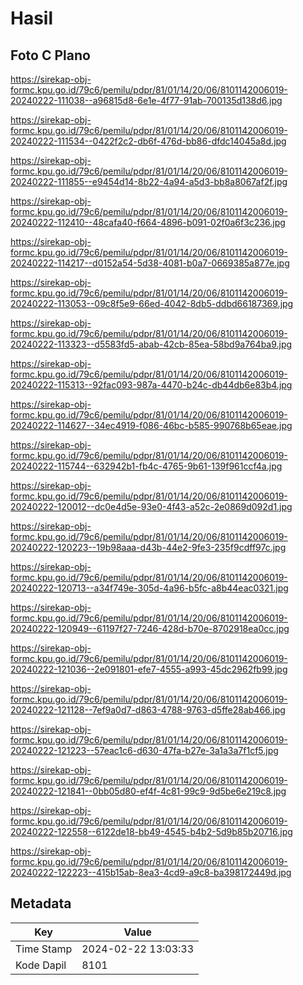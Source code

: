 # Hasil

## Foto C Plano

https://sirekap-obj-formc.kpu.go.id/79c6/pemilu/pdpr/81/01/14/20/06/8101142006019-20240222-111038--a96815d8-6e1e-4f77-91ab-700135d138d6.jpg

https://sirekap-obj-formc.kpu.go.id/79c6/pemilu/pdpr/81/01/14/20/06/8101142006019-20240222-111534--0422f2c2-db6f-476d-bb86-dfdc14045a8d.jpg

https://sirekap-obj-formc.kpu.go.id/79c6/pemilu/pdpr/81/01/14/20/06/8101142006019-20240222-111855--e9454d14-8b22-4a94-a5d3-bb8a8067af2f.jpg

https://sirekap-obj-formc.kpu.go.id/79c6/pemilu/pdpr/81/01/14/20/06/8101142006019-20240222-112410--48cafa40-f664-4896-b091-02f0a6f3c236.jpg

https://sirekap-obj-formc.kpu.go.id/79c6/pemilu/pdpr/81/01/14/20/06/8101142006019-20240222-114217--d0152a54-5d38-4081-b0a7-0669385a877e.jpg

https://sirekap-obj-formc.kpu.go.id/79c6/pemilu/pdpr/81/01/14/20/06/8101142006019-20240222-113053--09c8f5e9-66ed-4042-8db5-ddbd66187369.jpg

https://sirekap-obj-formc.kpu.go.id/79c6/pemilu/pdpr/81/01/14/20/06/8101142006019-20240222-113323--d5583fd5-abab-42cb-85ea-58bd9a764ba9.jpg

https://sirekap-obj-formc.kpu.go.id/79c6/pemilu/pdpr/81/01/14/20/06/8101142006019-20240222-115313--92fac093-987a-4470-b24c-db44db6e83b4.jpg

https://sirekap-obj-formc.kpu.go.id/79c6/pemilu/pdpr/81/01/14/20/06/8101142006019-20240222-114627--34ec4919-f086-46bc-b585-990768b65eae.jpg

https://sirekap-obj-formc.kpu.go.id/79c6/pemilu/pdpr/81/01/14/20/06/8101142006019-20240222-115744--632942b1-fb4c-4765-9b61-139f961ccf4a.jpg

https://sirekap-obj-formc.kpu.go.id/79c6/pemilu/pdpr/81/01/14/20/06/8101142006019-20240222-120012--dc0e4d5e-93e0-4f43-a52c-2e0869d092d1.jpg

https://sirekap-obj-formc.kpu.go.id/79c6/pemilu/pdpr/81/01/14/20/06/8101142006019-20240222-120223--19b98aaa-d43b-44e2-9fe3-235f9cdff97c.jpg

https://sirekap-obj-formc.kpu.go.id/79c6/pemilu/pdpr/81/01/14/20/06/8101142006019-20240222-120713--a34f749e-305d-4a96-b5fc-a8b44eac0321.jpg

https://sirekap-obj-formc.kpu.go.id/79c6/pemilu/pdpr/81/01/14/20/06/8101142006019-20240222-120949--61197f27-7246-428d-b70e-8702918ea0cc.jpg

https://sirekap-obj-formc.kpu.go.id/79c6/pemilu/pdpr/81/01/14/20/06/8101142006019-20240222-121036--2e091801-efe7-4555-a993-45dc2962fb99.jpg

https://sirekap-obj-formc.kpu.go.id/79c6/pemilu/pdpr/81/01/14/20/06/8101142006019-20240222-121128--7ef9a0d7-d863-4788-9763-d5ffe28ab466.jpg

https://sirekap-obj-formc.kpu.go.id/79c6/pemilu/pdpr/81/01/14/20/06/8101142006019-20240222-121223--57eac1c6-d630-47fa-b27e-3a1a3a7f1cf5.jpg

https://sirekap-obj-formc.kpu.go.id/79c6/pemilu/pdpr/81/01/14/20/06/8101142006019-20240222-121841--0bb05d80-ef4f-4c81-99c9-9d5be6e219c8.jpg

https://sirekap-obj-formc.kpu.go.id/79c6/pemilu/pdpr/81/01/14/20/06/8101142006019-20240222-122558--6122de18-bb49-4545-b4b2-5d9b85b20716.jpg

https://sirekap-obj-formc.kpu.go.id/79c6/pemilu/pdpr/81/01/14/20/06/8101142006019-20240222-122223--415b15ab-8ea3-4cd9-a9c8-ba398172449d.jpg


## Metadata

| Key        | Value               |
| ---------- | ------------------- |
| Time Stamp | 2024-02-22 13:03:33 |
| Kode Dapil | 8101                |



